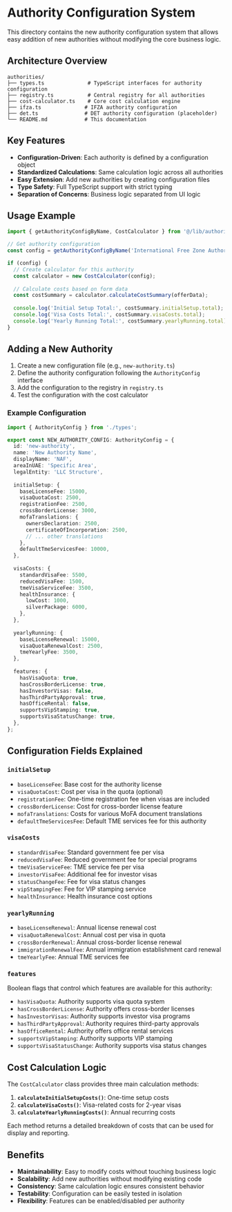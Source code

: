 # Authority Configuration System

This directory contains the new authority configuration system that allows easy addition of new authorities without modifying the core business logic.

## Architecture Overview

```
authorities/
├── types.ts              # TypeScript interfaces for authority configuration
├── registry.ts           # Central registry for all authorities
├── cost-calculator.ts    # Core cost calculation engine
├── ifza.ts              # IFZA authority configuration
├── det.ts               # DET authority configuration (placeholder)
└── README.md            # This documentation
```

## Key Features

- **Configuration-Driven**: Each authority is defined by a configuration object
- **Standardized Calculations**: Same calculation logic across all authorities
- **Easy Extension**: Add new authorities by creating configuration files
- **Type Safety**: Full TypeScript support with strict typing
- **Separation of Concerns**: Business logic separated from UI logic

## Usage Example

```typescript
import { getAuthorityConfigByName, CostCalculator } from '@/lib/authorities';

// Get authority configuration
const config = getAuthorityConfigByName('International Free Zone Authority (IFZA)');

if (config) {
  // Create calculator for this authority
  const calculator = new CostCalculator(config);
  
  // Calculate costs based on form data
  const costSummary = calculator.calculateCostSummary(offerData);
  
  console.log('Initial Setup Total:', costSummary.initialSetup.total);
  console.log('Visa Costs Total:', costSummary.visaCosts.total);
  console.log('Yearly Running Total:', costSummary.yearlyRunning.total);
}
```

## Adding a New Authority

1. Create a new configuration file (e.g., `new-authority.ts`)
2. Define the authority configuration following the `AuthorityConfig` interface
3. Add the configuration to the registry in `registry.ts`
4. Test the configuration with the cost calculator

### Example Configuration

```typescript
import { AuthorityConfig } from './types';

export const NEW_AUTHORITY_CONFIG: AuthorityConfig = {
  id: 'new-authority',
  name: 'New Authority Name',
  displayName: 'NAF',
  areaInUAE: 'Specific Area',
  legalEntity: 'LLC Structure',
  
  initialSetup: {
    baseLicenseFee: 15000,
    visaQuotaCost: 2500,
    registrationFee: 2500,
    crossBorderLicense: 3000,
    mofaTranslations: {
      ownersDeclaration: 2500,
      certificateOfIncorporation: 2500,
      // ... other translations
    },
    defaultTmeServicesFee: 10000,
  },
  
  visaCosts: {
    standardVisaFee: 5500,
    reducedVisaFee: 1500,
    tmeVisaServiceFee: 3500,
    healthInsurance: {
      lowCost: 1000,
      silverPackage: 6000,
    },
  },
  
  yearlyRunning: {
    baseLicenseRenewal: 15000,
    visaQuotaRenewalCost: 2500,
    tmeYearlyFee: 3500,
  },
  
  features: {
    hasVisaQuota: true,
    hasCrossBorderLicense: true,
    hasInvestorVisas: false,
    hasThirdPartyApproval: true,
    hasOfficeRental: false,
    supportsVipStamping: true,
    supportsVisaStatusChange: true,
  },
};
```

## Configuration Fields Explained

### `initialSetup`
- `baseLicenseFee`: Base cost for the authority license
- `visaQuotaCost`: Cost per visa in the quota (optional)
- `registrationFee`: One-time registration fee when visas are included
- `crossBorderLicense`: Cost for cross-border license feature
- `mofaTranslations`: Costs for various MoFA document translations
- `defaultTmeServicesFee`: Default TME services fee for this authority

### `visaCosts`
- `standardVisaFee`: Standard government fee per visa
- `reducedVisaFee`: Reduced government fee for special programs
- `tmeVisaServiceFee`: TME service fee per visa
- `investorVisaFee`: Additional fee for investor visas
- `statusChangeFee`: Fee for visa status changes
- `vipStampingFee`: Fee for VIP stamping service
- `healthInsurance`: Health insurance cost options

### `yearlyRunning`
- `baseLicenseRenewal`: Annual license renewal cost
- `visaQuotaRenewalCost`: Annual cost per visa in quota
- `crossBorderRenewal`: Annual cross-border license renewal
- `immigrationRenewalFee`: Annual immigration establishment card renewal
- `tmeYearlyFee`: Annual TME services fee

### `features`
Boolean flags that control which features are available for this authority:
- `hasVisaQuota`: Authority supports visa quota system
- `hasCrossBorderLicense`: Authority offers cross-border licenses
- `hasInvestorVisas`: Authority supports investor visa programs
- `hasThirdPartyApproval`: Authority requires third-party approvals
- `hasOfficeRental`: Authority offers office rental services
- `supportsVipStamping`: Authority supports VIP stamping
- `supportsVisaStatusChange`: Authority supports visa status changes

## Cost Calculation Logic

The `CostCalculator` class provides three main calculation methods:

1. **`calculateInitialSetupCosts()`**: One-time setup costs
2. **`calculateVisaCosts()`**: Visa-related costs for 2-year visas
3. **`calculateYearlyRunningCosts()`**: Annual recurring costs

Each method returns a detailed breakdown of costs that can be used for display and reporting.

## Benefits

- **Maintainability**: Easy to modify costs without touching business logic
- **Scalability**: Add new authorities without modifying existing code
- **Consistency**: Same calculation logic ensures consistent behavior
- **Testability**: Configuration can be easily tested in isolation
- **Flexibility**: Features can be enabled/disabled per authority 